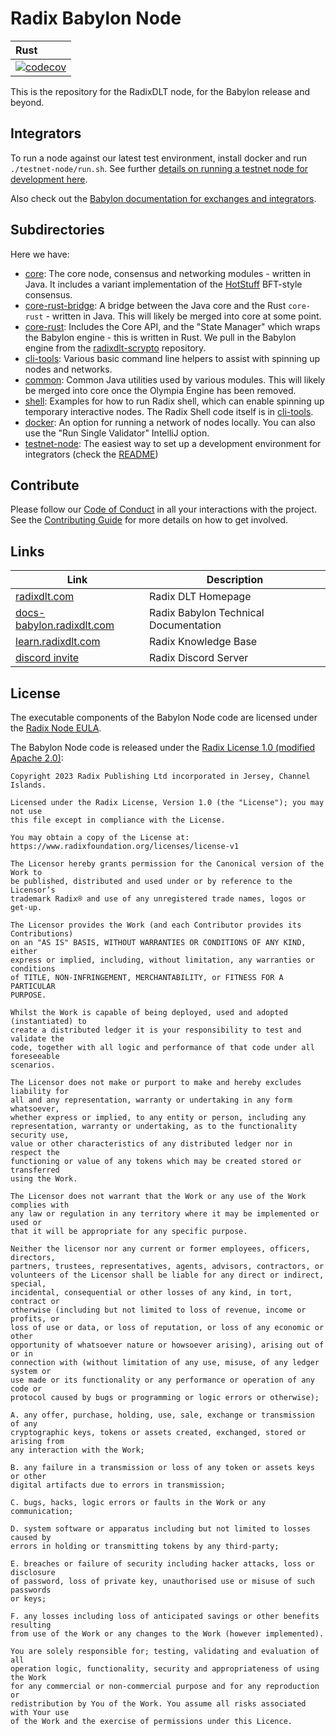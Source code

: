 # Radix Babylon Node


| Rust                                                                                                                                      | 
|:------------------------------------------------------------------------------------------------------------------------------------------|
| [![codecov](https://codecov.io/gh/radixdlt/babylon-node/graph/badge.svg?token=CUJDJI1IKB)](https://codecov.io/gh/radixdlt/babylon-node)   |

This is the repository for the RadixDLT node, for the Babylon release and beyond.

## Integrators

To run a node against our latest test environment, install docker and run `./testnet-node/run.sh`. See further [details on running a testnet node for development here](testnet-node/README.md).

Also check out the [Babylon documentation for exchanges and integrators](https://docs.google.com/document/d/1cjc7_alyzIb2QQIGGn1PEpJyjrMRZYHq3VwkOXRP8J0).

## Subdirectories

Here we have:

- [core](core): The core node, consensus and networking modules - written in Java. It includes a variant implementation of the [HotStuff](https://arxiv.org/abs/1803.05069) BFT-style consensus.
- [core-rust-bridge](core-rust-bridge): A bridge between the Java core and the Rust `core-rust` - written in Java.
  This will likely be merged into core at some point.
- [core-rust](core-rust): Includes the Core API, and the "State Manager" which wraps the Babylon engine - this is written in Rust.
  We pull in the Babylon engine from the [radixdlt-scrypto](https://github.com/radixdlt/radixdlt-scrypto) repository.
- [cli-tools](cli-tools): Various basic command line helpers to assist with spinning up nodes and networks.
- [common](common): Common Java utilities used by various modules. This will likely be merged into core
  once the Olympia Engine has been removed.
- [shell](shell): Examples for how to run Radix shell, which can enable spinning up temporary interactive
   nodes. The Radix Shell code itself is in [cli-tools](cli-tools).
- [docker](docker): An option for running a network of nodes locally. You can also use the "Run Single Validator" IntelliJ option.
- [testnet-node](testnet-node): The easiest way to set up a development environment for integrators (check the [README](testnet-node/README.md))

## Contribute

Please follow our [Code of Conduct](CODE_OF_CONDUCT.md) in all your interactions with the project.
See the [Contributing Guide](CONTRIBUTING.md) for more details on how to get involved.

## Links

| Link                                                            | Description                           |
|-----------------------------------------------------------------|---------------------------------------|
| [radixdlt.com](https://radixdlt.com/)                           | Radix DLT Homepage                    |                   
| [docs-babylon.radixdlt.com](https://docs-babylon.radixdlt.com/) | Radix Babylon Technical Documentation |
| [learn.radixdlt.com](https://learn.radixdlt.com/)               | Radix Knowledge Base                  |
| [discord invite](https://discord.com/invite/WkB2USt)            | Radix Discord Server                  |

## License

The executable components of the Babylon Node code are licensed under the [Radix Node EULA](http://www.radixdlt.com/terms/nodeEULA).

The Babylon Node code is released under the [Radix License 1.0 (modified Apache 2.0)](LICENSE):

```
Copyright 2023 Radix Publishing Ltd incorporated in Jersey, Channel Islands.

Licensed under the Radix License, Version 1.0 (the "License"); you may not use
this file except in compliance with the License.

You may obtain a copy of the License at:
https://www.radixfoundation.org/licenses/license-v1

The Licensor hereby grants permission for the Canonical version of the Work to
be published, distributed and used under or by reference to the Licensor’s
trademark Radix® and use of any unregistered trade names, logos or get-up.

The Licensor provides the Work (and each Contributor provides its Contributions)
on an "AS IS" BASIS, WITHOUT WARRANTIES OR CONDITIONS OF ANY KIND, either
express or implied, including, without limitation, any warranties or conditions
of TITLE, NON-INFRINGEMENT, MERCHANTABILITY, or FITNESS FOR A PARTICULAR
PURPOSE.

Whilst the Work is capable of being deployed, used and adopted (instantiated) to
create a distributed ledger it is your responsibility to test and validate the
code, together with all logic and performance of that code under all foreseeable
scenarios.

The Licensor does not make or purport to make and hereby excludes liability for
all and any representation, warranty or undertaking in any form whatsoever,
whether express or implied, to any entity or person, including any
representation, warranty or undertaking, as to the functionality security use,
value or other characteristics of any distributed ledger nor in respect the
functioning or value of any tokens which may be created stored or transferred
using the Work.

The Licensor does not warrant that the Work or any use of the Work complies with
any law or regulation in any territory where it may be implemented or used or
that it will be appropriate for any specific purpose.

Neither the licensor nor any current or former employees, officers, directors,
partners, trustees, representatives, agents, advisors, contractors, or
volunteers of the Licensor shall be liable for any direct or indirect, special,
incidental, consequential or other losses of any kind, in tort, contract or
otherwise (including but not limited to loss of revenue, income or profits, or
loss of use or data, or loss of reputation, or loss of any economic or other
opportunity of whatsoever nature or howsoever arising), arising out of or in
connection with (without limitation of any use, misuse, of any ledger system or
use made or its functionality or any performance or operation of any code or
protocol caused by bugs or programming or logic errors or otherwise);

A. any offer, purchase, holding, use, sale, exchange or transmission of any
cryptographic keys, tokens or assets created, exchanged, stored or arising from
any interaction with the Work;

B. any failure in a transmission or loss of any token or assets keys or other
digital artifacts due to errors in transmission;

C. bugs, hacks, logic errors or faults in the Work or any communication;

D. system software or apparatus including but not limited to losses caused by
errors in holding or transmitting tokens by any third-party;

E. breaches or failure of security including hacker attacks, loss or disclosure
of password, loss of private key, unauthorised use or misuse of such passwords
or keys;

F. any losses including loss of anticipated savings or other benefits resulting
from use of the Work or any changes to the Work (however implemented).

You are solely responsible for; testing, validating and evaluation of all
operation logic, functionality, security and appropriateness of using the Work
for any commercial or non-commercial purpose and for any reproduction or
redistribution by You of the Work. You assume all risks associated with Your use
of the Work and the exercise of permissions under this Licence.
```
